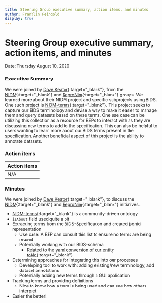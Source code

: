 ```yaml
---
title: Steering Group executive summary, action items, and minutes
author: Franklin Feingold
display: true
---
```


# Steering Group executive summary, action items, and minutes

Date: Thursday August 10, 2020

<!--more-->

### Executive Summary

We were joined by [Dave Keator](https://faculty.sites.uci.edu/davidkeator/people/){:target="_blank"}, from the [NIDM](http://nidm.nidash.org/){:target="_blank"} and [ReproNim](https://www.repronim.org/){:target="_blank"} groups. We learned more about their NIDM project and specific subprojects using BIDS. One such project is [NIDM-terms](https://github.com/incf-nidash/nidm-terms){:target="_blank"}. This project seeks to capture our BIDS terminology and devise a way to make it easier to manage them and query datasets based on those terms. One use case can be utilizing this collection as a resource for BEPs to interact with as they are discussing new terms to add to the specification. This can also be helpful to users wanting to learn more about our BIDS terms present in the specification. Another beneficial aspect of this project is the ability to annotate datasets.

### Action items

| Action items |
| -------- |
| N/A    |

### Minutes

We were joined by [Dave Keator](https://faculty.sites.uci.edu/davidkeator/people/){:target="_blank"}, to discuss the [NIDM](http://nidm.nidash.org/){:target="_blank"} and [ReproNim](https://www.repronim.org/){:target="_blank"} initiatives.
- [NIDM-terms](https://github.com/incf-nidash/nidm-terms){:target="_blank"} is a community-driven ontology
- `isAbout` field used quite a bit
- Extracting terms from the BIDS-Specification and created jsonld representation
  - Use case: A BEP can consult this list to ensure no terms are being reused
  - Potentially working with our BIDS-schema
    - Related to the [yaml conversion of our entity table](https://github.com/bids-standard/bids-specification/pull/475){:target="_blank"}
- Determining approaches for integrating this into our processes
  - Developing tool to work with: adding existing/new terminology, add dataset annotations
  - Potentially adding new terms through a GUI application
- Tracking terms and providing definitions
  - Nice to know how a term is being used and can see how others interpret
- Easier the better!
